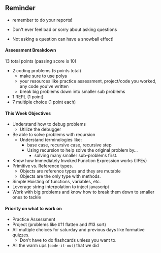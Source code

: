 ## Reminder
- remember to do your reports!

- Don't ever feel bad or sorry about asking questions
  
- Not asking a question can have a snowball effect!


#### Assessment Breakdown
13 total points (passing score is 10)
- 2 coding problems (5 points total)
	- make sure to use polya
	- your resources like practice assessment, project/code you worked, any code you've written
	- break big problems down into smaller sub problems
- 1 REPL (1 point)
- 7 multiple choice (1 point each)

#### This Week Objectives
- Understand how to debug problems
  - Utilize the debugger
- Be able to solve problems with recursion
  - Understand terminologies like:
    -  base case, recursive case, recursive step
    -  Using recursion to help solve the original problem by...
       -  solving many smaller sub-problems first.
- Know how Immediately Invoked Function Expression works (IIFEs)
- Primitive vs. Reference types. 
  - Objects are reference types and they are mutable
  - Objects are the only type with methods.
- Simple Hoisting of functions, variables, etc.
- Leverage string interpolation to inject javascript 
- Work with big problems and know how to break them down to smaller ones to tackle


#### Priority on what to work on
- Practice Assessment
- Project (problems like #11 flatten and #13 sort)
- All multiple choices for saturday and previous days like formative quizzes.
  - Don't have to do flashcards unless you want to.
- All the warm ups (`code-it-out`) that we did